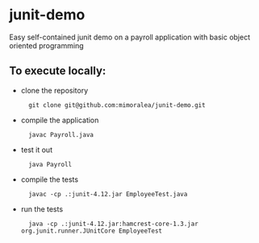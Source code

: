 # junit-demo
Easy self-contained junit demo on a payroll application with basic object oriented programming


## To execute locally:

* clone the repository

        git clone git@github.com:mimoralea/junit-demo.git


* compile the application

        javac Payroll.java


* test it out

        java Payroll


* compile the tests

        javac -cp .:junit-4.12.jar EmployeeTest.java


* run the tests
	
        java -cp .:junit-4.12.jar:hamcrest-core-1.3.jar org.junit.runner.JUnitCore EmployeeTest
